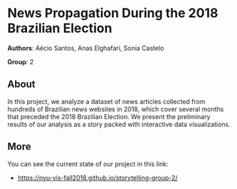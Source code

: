 # News Propagation During the 2018 Brazilian Election

**Authors**: Aécio Santos, Anas Elghafari, Sonia Castelo

**Group**: 2 

<!-- ![Screenhot](screenshot.jpg) -->


## About

In this project, we analyze a dataset of news articles collected from hundreds of Brazilian news websites in 2018, which cover several months that preceded the 2018 Brazilian Election. We present the preliminary results of our analysis as a story packed with interactive data visualizations.

## More

You can see the current state of our project in this link: 
- https://nyu-vis-fall2018.github.io/storytelling-group-2/



